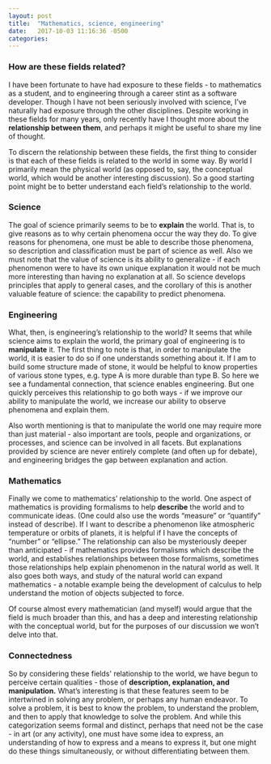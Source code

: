 ```yaml
---
layout: post
title:  "Mathematics, science, engineering"
date:   2017-10-03 11:16:36 -0500
categories: 
---
```

### How are these fields related?

I have been fortunate to have had exposure to these fields - to mathematics as a student, and to engineering through a career stint as a software developer. Though I have not been seriously involved with science, I’ve naturally had exposure through the other disciplines. Despite working in these fields for many years, only recently have I thought more about the **relationship between them**, and perhaps it might be useful to share my line of thought. 

To discern the relationship between these fields, the first thing to consider is that each of these fields is related to the world in some way. By world I primarily mean the physical world (as opposed to, say, the conceptual world, which would be another interesting discussion). So a good starting point might be to better understand each field’s relationship to the world.

### Science

The goal of science primarily seems to be to **explain** the world. That is, to give reasons as to why certain phenomena occur the way they do. To give reasons for phenomena, one must be able to describe those phenomena, so description and classification must be part of science as well. Also we must note that the value of science is its ability to generalize - if each phenomenon were to have its own unique explanation it would not be much more interesting than having no explanation at all. So science develops principles that apply to general cases, and the corollary of this is another valuable feature of science: the capability to predict phenomena.

### Engineering

What, then, is engineering’s relationship to the world? It seems that while science aims to explain the world, the primary goal of engineering is to **manipulate** it. The first thing to note is that, in order to manipulate the world, it is easier to do so if one understands something about it. If I am to build some structure made of stone, it would be helpful to know properties of various stone types, e.g. type A is more durable than type B. So here we see a fundamental connection, that science enables engineering. But one quickly perceives this relationship to go both ways - if we improve our ability to manipulate the world, we increase our ability to observe phenomena and explain them.

Also worth mentioning is that to manipulate the world one may require more than just material - also important are tools, people and organizations, or processes, and science can be involved in all facets. But explanations provided by science are never entirely complete (and often up for debate), and engineering bridges the gap between explanation and action.

### Mathematics

Finally we come to mathematics’ relationship to the world. One aspect of mathematics is providing formalisms to help **describe** the world and to communicate ideas. (One could also use the words “measure” or “quantify” instead of describe). If I want to describe a phenomenon like atmospheric temperature or orbits of planets, it is helpful if I have the concepts of “number” or “ellipse.” The relationship can also be mysteriously deeper than anticipated - if mathematics provides formalisms which describe the world, and establishes relationships between those formalisms, sometimes those relationships help explain phenomenon in the natural world as well. It also goes both ways, and study of the natural world can expand mathematics - a notable example being the development of calculus to help understand the motion of objects subjected to force.

Of course almost every mathematician (and myself) would argue that the field is much broader than this, and has a deep and interesting relationship with the conceptual world, but for the purposes of our discussion we won’t delve into that.

### Connectedness 

So by considering these fields' relationship to the world, we have begun to perceive certain qualities - those of **description, explanation, and manipulation.** What’s interesting is that these features seem to be intertwined in solving any problem, or perhaps any human endeavor. To solve a problem, it is best to know the problem, to understand the problem, and then to apply that knowledge to solve the problem. And while this categorization seems formal and distinct, perhaps that need not be the case - in art (or any activity), one must have some idea to express, an understanding of how to express and a means to express it, but one might do these things simultaneously, or without differentiating between them.


